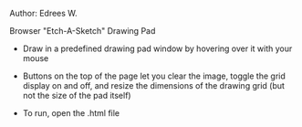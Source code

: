 Author: Edrees W. 

Browser "Etch-A-Sketch" Drawing Pad 

- Draw in a predefined drawing pad window by hovering over it with your mouse
- Buttons on the top of the page let you clear the image, toggle the grid display on and off, and resize the dimensions of the drawing grid (but not the size of the pad itself)

- To run, open the .html file